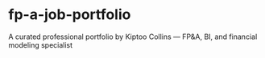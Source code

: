 # fp-a-job-portfolio
A curated professional portfolio by Kiptoo Collins — FP&amp;A, BI, and financial modeling specialist
